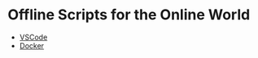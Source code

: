 # Offline Scripts for the Online World

- [VSCode](./vscode/README.md)
- [Docker](./docker/README.md)
